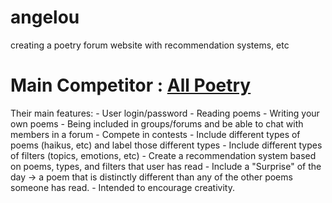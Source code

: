 # angelou
creating a poetry forum website with recommendation systems, etc

# Main Competitor : [All Poetry](https://allpoetry.com/?gclid=Cj0KCQjwgO2XBhCaARIsANrW2X0Lm-uBTEnSJ91lMEHLToyQRDZIj9CXxXsG1iShAGTScx0tV6O3O_0aAs42EALw_wcB)
Their main features:
    - User login/password
    - Reading poems
    - Writing your own poems
    - Being included in groups/forums and be able to chat with members in a forum
    - Compete in contests
    - Include different types of poems (haikus, etc) and label those different types
    - Include different types of filters (topics, emotions, etc)
    - Create a recommendation system based on poems, types, and filters that user has read
    - Include a "Surprise" of the day -> a poem that is distinctly different than any of the other poems someone has read.
      - Intended to encourage creativity.
